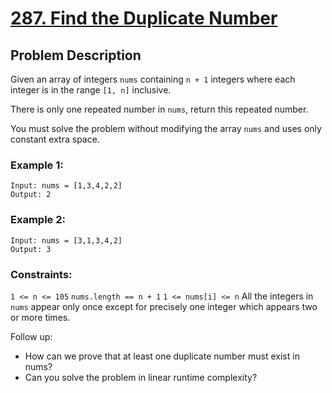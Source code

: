 # [287. Find the Duplicate Number](https://leetcode.com/problems/find-the-duplicate-number/description)

## Problem Description

Given an array of integers `nums` containing `n + 1` integers where each integer is in the range `[1, n]` inclusive.

There is only one repeated number in `nums`, return this repeated number.

You must solve the problem without modifying the array `nums` and uses only constant extra space.



### Example 1:
```
Input: nums = [1,3,4,2,2]
Output: 2
```
### Example 2:
```
Input: nums = [3,1,3,4,2]
Output: 3
```


### Constraints:

`1 <= n <= 105`
`nums.length == n + 1`
`1 <= nums[i] <= n`
All the integers in `nums` appear only once except for precisely one integer which appears two or more times.


Follow up:

* How can we prove that at least one duplicate number must exist in nums?
* Can you solve the problem in linear runtime complexity?
